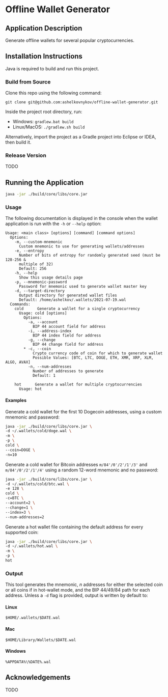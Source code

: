 # Offline Wallet Generator

## Application Description

Generate offline wallets for several popular cryptocurrencies.

## Installation Instructions

Java is required to build and run this project.

### Build from Source

Clone this repo using the following command:

```
git clone git@github.com:ashelkovnykov/offline-wallet-generator.git
```

Inside the project root directory, run:

- Windows: `gradlew.bat build`
- Linux/MacOS: `./gradlew.sh build`

Alternatively, import the project as a Gradle project into Eclipse or IDEA, then build it.

### Release Version

TODO

## Running the Application

```sh
java -jar ./build/core/libs/core.jar
```

### Usage

The following documentation is displayed in the console when the wallet application is run with the `-h` or `--help`
option:

```
Usage: <main class> [options] [command] [command options]
  Options:
    -m, --custom-mnemonic
      Custom mnemonic to use for generating wallets/addresses
    -e, --entropy
      Number of bits of entropy for randomly generated seed (must be 128-256 & 
      multiple of 32)
      Default: 256
    -h, --help
      Show this usage details page
    -p, --mnemonic-password
      Password for mnemonic used to generate wallet master key
    -d, --target-directory
      Output directory for generated wallet files
      Default: /home/ashelkov/.wallets/2021-07-19.wal
  Commands:
    cold      Generate a wallet for a single cryptocurrency
      Usage: cold [options]
        Options:
          -a, --account
            BIP 44 account field for address
          -i, --address-index
            BIP 44 index field for address
          -g, --change
            BIP 44 change field for address
        * -c, --coin
            Crypto currency code of coin for which to generate wallet
            Possible Values: [BTC, LTC, DOGE, ETH, XMR, XRP, XLM, ALGO, AVAX]
          -n, --num-addresses
            Number of addresses to generate
            Default: 1

    hot      Generate a wallet for multiple cryptocurrencies
      Usage: hot
```

#### Examples

Generate a cold wallet for the first 10 Dogecoin addresses, using a custom mnemonic and password:

```sh
java -jar ./build/core/libs/core.jar \
-d ~/.wallets/cold/doge.wal \
-m \
-p \
cold \
--coin=DOGE \
-n=10
```

Generate a cold wallet for Bitcoin addresses `m/84'/0'/2'/1'/3'` and `m/84'/0'/2'/1'/4'` using a random 12-word mnemonic
and no password:

```sh
java -jar ./build/core/libs/core.jar \
-d ~/.wallets/cold/btc.wal \
-e 128 \
cold \
-c=BTC \
--account=2 \
--change=1 \
--index=3 \
--num-addresses=2
```

Generate a hot wallet file containing the default address for every supported coin:

```sh
java -jar ./build/core/libs/core.jar \
-d ~/.wallets/hot.wal \
-m \
-p \
hot
```

### Output

This tool generates the mnemonic, *n* addresses for either the selected coin or all coins if in hot-wallet mode, and the BIP 44/49/84 path for each address. Unless a `-d` flag is provided, output is written by default to:

#### Linux
```
$HOME/.wallets/$DATE.wal
```
#### Mac
```
$HOME/Library/Wallets/$DATE.wal
```
#### Windows
```
%APPDATA%\%DATE%.wal
```

## Acknowledgements

TODO

